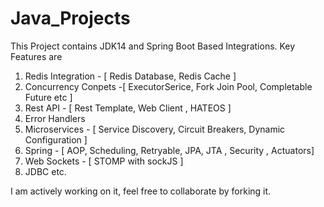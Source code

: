# Java_Projects

This Project contains JDK14 and Spring Boot Based Integrations.
Key Features are
1. Redis Integration - [ Redis Database, Redis Cache ]
2. Concurrency Conpets -[ ExecutorSerice, Fork Join Pool, Completable Future etc ]
3. Rest API - [ Rest Template, Web Client , HATEOS ]
4. Error Handlers 
5. Microservices - [ Service Discovery, Circuit Breakers, Dynamic Configuration ]
6. Spring - [  AOP, Scheduling, Retryable, JPA, JTA , Security , Actuators]
7. Web Sockets - [ STOMP with sockJS ]
8. JDBC
etc.

I am actively working on it, feel free to collaborate by  forking it.
